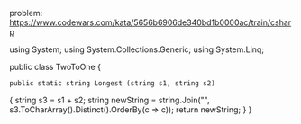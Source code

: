 problem: https://www.codewars.com/kata/5656b6906de340bd1b0000ac/train/csharp

using System;
using System.Collections.Generic;
using System.Linq;

public class TwoToOne
{

    public static string Longest (string s1, string s2)

{
string s3 = s1 + s2;
string newString = string.Join("", s3.ToCharArray().Distinct().OrderBy(c => c));
return newString;
}
}
